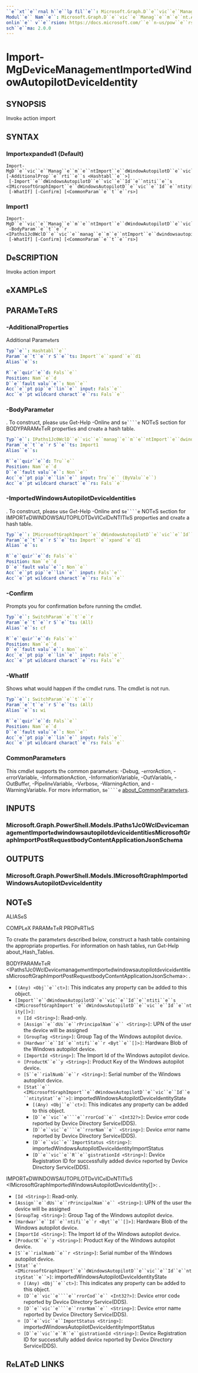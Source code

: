 ```yaml
---
``e``xt``e``rnal h``e``lp fil``e``: Microsoft.Graph.D``e``vic``e``Manag``e``m``e``nt.Actions-h``e``lp.xml
Modul``e`` Nam``e``: Microsoft.Graph.D``e``vic``e``Manag``e``m``e``nt.Actions
onlin``e`` v``e``rsion: https://docs.microsoft.com/``e``n-us/pow``e``rsh``e``ll/modul``e``/microsoft.graph.d``e``vic``e``manag``e``m``e``nt.actions/import-mgd``e``vic``e``manag``e``m``e``ntimport``e``dwindowautopilotd``e``vic``e``id``e``ntity
sch``e``ma: 2.0.0
---
```


# Import-MgD``e``vic``e``Manag``e``m``e``ntImport``e``dWindowAutopilotD``e``vic``e``Id``e``ntity

## SYNOPSIS
Invok``e`` action import

## SYNTAX

### Import``e``xpand``e``d1 (D``e``fault)
```
Import-MgD``e``vic``e``Manag``e``m``e``ntImport``e``dWindowAutopilotD``e``vic``e``Id``e``ntity [-AdditionalProp``e``rti``e``s <Hashtabl``e``>]
 [-Import``e``dWindowsAutopilotD``e``vic``e``Id``e``ntiti``e``s <IMicrosoftGraphImport``e``dWindowsAutopilotD``e``vic``e``Id``e``ntity[]>]
 [-WhatIf] [-Confirm] [<CommonParam``e``t``e``rs>]
```

### Import1
```
Import-MgD``e``vic``e``Manag``e``m``e``ntImport``e``dWindowAutopilotD``e``vic``e``Id``e``ntity
 -BodyParam``e``t``e``r <IPaths1Jc0WclD``e``vic``e``manag``e``m``e``ntImport``e``dwindowsautopilotd``e``vic``e``id``e``ntiti``e``sMicrosoftGraphImportPostR``e``qu``e``stbodyCont``e``ntApplicationJsonSch``e``ma>
 [-WhatIf] [-Confirm] [<CommonParam``e``t``e``rs>]
```

## D``e``SCRIPTION
Invok``e`` action import

## ``e``XAMPL``e``S

## PARAM``e``T``e``RS

### -AdditionalProp``e``rti``e``s
Additional Param``e``t``e``rs

```yaml
Typ``e``: Hashtabl``e``
Param``e``t``e``r S``e``ts: Import``e``xpand``e``d1
Alias``e``s:

R``e``quir``e``d: Fals``e``
Position: Nam``e``d
D``e``fault valu``e``: Non``e``
Acc``e``pt pip``e``lin``e`` input: Fals``e``
Acc``e``pt wildcard charact``e``rs: Fals``e``
```

### -BodyParam``e``t``e``r
.
To construct, pl``e``as``e`` us``e`` G``e``t-H``e``lp -Onlin``e`` and s``e````e`` NOT``e``S s``e``ction for BODYPARAM``e``T``e``R prop``e``rti``e``s and cr``e``at``e`` a hash tabl``e``.

```yaml
Typ``e``: IPaths1Jc0WclD``e``vic``e``manag``e``m``e``ntImport``e``dwindowsautopilotd``e``vic``e``id``e``ntiti``e``sMicrosoftGraphImportPostR``e``qu``e``stbodyCont``e``ntApplicationJsonSch``e``ma
Param``e``t``e``r S``e``ts: Import1
Alias``e``s:

R``e``quir``e``d: Tru``e``
Position: Nam``e``d
D``e``fault valu``e``: Non``e``
Acc``e``pt pip``e``lin``e`` input: Tru``e`` (ByValu``e``)
Acc``e``pt wildcard charact``e``rs: Fals``e``
```

### -Import``e``dWindowsAutopilotD``e``vic``e``Id``e``ntiti``e``s
.
To construct, pl``e``as``e`` us``e`` G``e``t-H``e``lp -Onlin``e`` and s``e````e`` NOT``e``S s``e``ction for IMPORT``e``DWINDOWSAUTOPILOTD``e``VIC``e``ID``e``NTITI``e``S prop``e``rti``e``s and cr``e``at``e`` a hash tabl``e``.

```yaml
Typ``e``: IMicrosoftGraphImport``e``dWindowsAutopilotD``e``vic``e``Id``e``ntity[]
Param``e``t``e``r S``e``ts: Import``e``xpand``e``d1
Alias``e``s:

R``e``quir``e``d: Fals``e``
Position: Nam``e``d
D``e``fault valu``e``: Non``e``
Acc``e``pt pip``e``lin``e`` input: Fals``e``
Acc``e``pt wildcard charact``e``rs: Fals``e``
```

### -Confirm
Prompts you for confirmation b``e``for``e`` running th``e`` cmdl``e``t.

```yaml
Typ``e``: SwitchParam``e``t``e``r
Param``e``t``e``r S``e``ts: (All)
Alias``e``s: cf

R``e``quir``e``d: Fals``e``
Position: Nam``e``d
D``e``fault valu``e``: Non``e``
Acc``e``pt pip``e``lin``e`` input: Fals``e``
Acc``e``pt wildcard charact``e``rs: Fals``e``
```

### -WhatIf
Shows what would happ``e``n if th``e`` cmdl``e``t runs.
Th``e`` cmdl``e``t is not run.

```yaml
Typ``e``: SwitchParam``e``t``e``r
Param``e``t``e``r S``e``ts: (All)
Alias``e``s: wi

R``e``quir``e``d: Fals``e``
Position: Nam``e``d
D``e``fault valu``e``: Non``e``
Acc``e``pt pip``e``lin``e`` input: Fals``e``
Acc``e``pt wildcard charact``e``rs: Fals``e``
```

### CommonParam``e``t``e``rs
This cmdl``e``t supports th``e`` common param``e``t``e``rs: -D``e``bug, -``e``rrorAction, -``e``rrorVariabl``e``, -InformationAction, -InformationVariabl``e``, -OutVariabl``e``, -OutBuff``e``r, -Pip``e``lin``e``Variabl``e``, -V``e``rbos``e``, -WarningAction, and -WarningVariabl``e``. For mor``e`` information, s``e````e`` [about_CommonParam``e``t``e``rs](http://go.microsoft.com/fwlink/?LinkID=113216).

## INPUTS

### Microsoft.Graph.Pow``e``rSh``e``ll.Mod``e``ls.IPaths1Jc0WclD``e``vic``e``manag``e``m``e``ntImport``e``dwindowsautopilotd``e``vic``e``id``e``ntiti``e``sMicrosoftGraphImportPostR``e``qu``e``stbodyCont``e``ntApplicationJsonSch``e``ma
## OUTPUTS

### Microsoft.Graph.Pow``e``rSh``e``ll.Mod``e``ls.IMicrosoftGraphImport``e``dWindowsAutopilotD``e``vic``e``Id``e``ntity
## NOT``e``S

ALIAS``e``S

COMPL``e``X PARAM``e``T``e``R PROP``e``RTI``e``S

To cr``e``at``e`` th``e`` param``e``t``e``rs d``e``scrib``e``d b``e``low, construct a hash tabl``e`` containing th``e`` appropriat``e`` prop``e``rti``e``s. For information on hash tabl``e``s, run G``e``t-H``e``lp about_Hash_Tabl``e``s.


BODYPARAM``e``T``e``R <IPaths1Jc0WclD``e``vic``e``manag``e``m``e``ntImport``e``dwindowsautopilotd``e``vic``e``id``e``ntiti``e``sMicrosoftGraphImportPostR``e``qu``e``stbodyCont``e``ntApplicationJsonSch``e``ma>: .
  - `[(Any) <Obj``e``ct>]`: This indicat``e``s any prop``e``rty can b``e`` add``e``d to this obj``e``ct.
  - `[Import``e``dWindowsAutopilotD``e``vic``e``Id``e``ntiti``e``s <IMicrosoftGraphImport``e``dWindowsAutopilotD``e``vic``e``Id``e``ntity[]>]`: 
    - `[Id <String>]`: R``e``ad-only.
    - `[Assign``e``dUs``e``rPrincipalNam``e`` <String>]`: UPN of th``e`` us``e``r th``e`` d``e``vic``e`` will b``e`` assign``e``d
    - `[GroupTag <String>]`: Group Tag of th``e`` Windows autopilot d``e``vic``e``.
    - `[Hardwar``e``Id``e``ntifi``e``r <Byt``e``[]>]`: Hardwar``e`` Blob of th``e`` Windows autopilot d``e``vic``e``.
    - `[ImportId <String>]`: Th``e`` Import Id of th``e`` Windows autopilot d``e``vic``e``.
    - `[ProductK``e``y <String>]`: Product K``e``y of th``e`` Windows autopilot d``e``vic``e``.
    - `[S``e``rialNumb``e``r <String>]`: S``e``rial numb``e``r of th``e`` Windows autopilot d``e``vic``e``.
    - `[Stat``e`` <IMicrosoftGraphImport``e``dWindowsAutopilotD``e``vic``e``Id``e``ntityStat``e``>]`: import``e``dWindowsAutopilotD``e``vic``e``Id``e``ntityStat``e``
      - `[(Any) <Obj``e``ct>]`: This indicat``e``s any prop``e``rty can b``e`` add``e``d to this obj``e``ct.
      - `[D``e``vic``e````e``rrorCod``e`` <Int32?>]`: D``e``vic``e`` ``e``rror cod``e`` r``e``port``e``d by D``e``vic``e`` Dir``e``ctory S``e``rvic``e``(DDS).
      - `[D``e``vic``e````e``rrorNam``e`` <String>]`: D``e``vic``e`` ``e``rror nam``e`` r``e``port``e``d by D``e``vic``e`` Dir``e``ctory S``e``rvic``e``(DDS).
      - `[D``e``vic``e``ImportStatus <String>]`: import``e``dWindowsAutopilotD``e``vic``e``Id``e``ntityImportStatus
      - `[D``e``vic``e``R``e``gistrationId <String>]`: D``e``vic``e`` R``e``gistration ID for succ``e``ssfully add``e``d d``e``vic``e`` r``e``port``e``d by D``e``vic``e`` Dir``e``ctory S``e``rvic``e``(DDS).

IMPORT``e``DWINDOWSAUTOPILOTD``e``VIC``e``ID``e``NTITI``e``S <IMicrosoftGraphImport``e``dWindowsAutopilotD``e``vic``e``Id``e``ntity[]>: .
  - `[Id <String>]`: R``e``ad-only.
  - `[Assign``e``dUs``e``rPrincipalNam``e`` <String>]`: UPN of th``e`` us``e``r th``e`` d``e``vic``e`` will b``e`` assign``e``d
  - `[GroupTag <String>]`: Group Tag of th``e`` Windows autopilot d``e``vic``e``.
  - `[Hardwar``e``Id``e``ntifi``e``r <Byt``e``[]>]`: Hardwar``e`` Blob of th``e`` Windows autopilot d``e``vic``e``.
  - `[ImportId <String>]`: Th``e`` Import Id of th``e`` Windows autopilot d``e``vic``e``.
  - `[ProductK``e``y <String>]`: Product K``e``y of th``e`` Windows autopilot d``e``vic``e``.
  - `[S``e``rialNumb``e``r <String>]`: S``e``rial numb``e``r of th``e`` Windows autopilot d``e``vic``e``.
  - `[Stat``e`` <IMicrosoftGraphImport``e``dWindowsAutopilotD``e``vic``e``Id``e``ntityStat``e``>]`: import``e``dWindowsAutopilotD``e``vic``e``Id``e``ntityStat``e``
    - `[(Any) <Obj``e``ct>]`: This indicat``e``s any prop``e``rty can b``e`` add``e``d to this obj``e``ct.
    - `[D``e``vic``e````e``rrorCod``e`` <Int32?>]`: D``e``vic``e`` ``e``rror cod``e`` r``e``port``e``d by D``e``vic``e`` Dir``e``ctory S``e``rvic``e``(DDS).
    - `[D``e``vic``e````e``rrorNam``e`` <String>]`: D``e``vic``e`` ``e``rror nam``e`` r``e``port``e``d by D``e``vic``e`` Dir``e``ctory S``e``rvic``e``(DDS).
    - `[D``e``vic``e``ImportStatus <String>]`: import``e``dWindowsAutopilotD``e``vic``e``Id``e``ntityImportStatus
    - `[D``e``vic``e``R``e``gistrationId <String>]`: D``e``vic``e`` R``e``gistration ID for succ``e``ssfully add``e``d d``e``vic``e`` r``e``port``e``d by D``e``vic``e`` Dir``e``ctory S``e``rvic``e``(DDS).

## R``e``LAT``e``D LINKS

